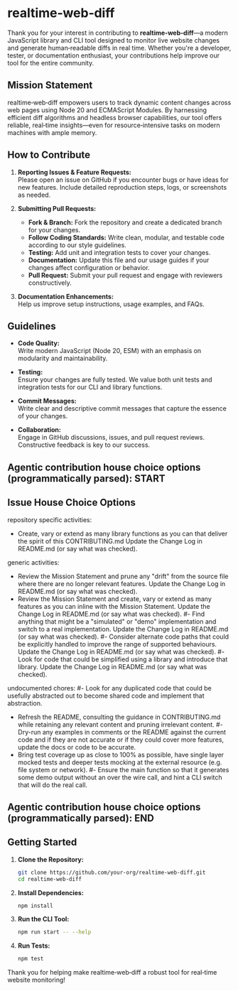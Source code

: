# realtime‑web‑diff

Thank you for your interest in contributing to **realtime‑web‑diff**—a modern JavaScript library and CLI tool designed to monitor live website changes and generate human‑readable diffs in real time. Whether you're a developer, tester, or documentation enthusiast, your contributions help improve our tool for the entire community.

## Mission Statement

realtime‑web‑diff empowers users to track dynamic content changes across web pages using Node 20 and ECMAScript Modules. By harnessing efficient diff algorithms and headless browser capabilities, our tool offers reliable, real‑time insights—even for resource‑intensive tasks on modern machines with ample memory.

## How to Contribute

1. **Reporting Issues & Feature Requests:**  
   Please open an issue on GitHub if you encounter bugs or have ideas for new features. Include detailed reproduction steps, logs, or screenshots as needed.

2. **Submitting Pull Requests:**
    - **Fork & Branch:** Fork the repository and create a dedicated branch for your changes.
    - **Follow Coding Standards:** Write clean, modular, and testable code according to our style guidelines.
    - **Testing:** Add unit and integration tests to cover your changes.
    - **Documentation:** Update this file and our usage guides if your changes affect configuration or behavior.
    - **Pull Request:** Submit your pull request and engage with reviewers constructively.

3. **Documentation Enhancements:**  
   Help us improve setup instructions, usage examples, and FAQs.

## Guidelines

- **Code Quality:**  
  Write modern JavaScript (Node 20, ESM) with an emphasis on modularity and maintainability.

- **Testing:**  
  Ensure your changes are fully tested. We value both unit tests and integration tests for our CLI and library functions.

- **Commit Messages:**  
  Write clear and descriptive commit messages that capture the essence of your changes.

- **Collaboration:**  
  Engage in GitHub discussions, issues, and pull request reviews. Constructive feedback is key to our success.

## Agentic contribution house choice options (programmatically parsed): START

## Issue House Choice Options

repository specific activities:
- Create, vary or extend as many library functions as you can that deliver the spirit of this CONTRIBUTING.md Update the Change Log in README.md (or say what was checked).

generic activities:
- Review the Mission Statement and prune any "drift" from the source file where there are no longer relevant features. Update the Change Log in README.md (or say what was checked).
- Review the Mission Statement and create, vary or extend as many features as you can inline with the Mission Statement. Update the Change Log in README.md (or say what was checked).
  #- Find anything that might be a "simulated" or "demo" implementation and switch to a real implementation. Update the Change Log in README.md (or say what was checked).
  #- Consider alternate code paths that could be explicitly handled to improve the range of supported behaviours. Update the Change Log in README.md (or say what was checked).
  #- Look for code that could be simplified using a library and introduce that library. Update the Change Log in README.md (or say what was checked).

undocumented chores:
#- Look for any duplicated code that could be usefully abstracted out to become shared code and implement that abstraction.
- Refresh the README, consulting the guidance in CONTRIBUTING.md while retaining any relevant content and pruning irrelevant content.
  #- Dry-run any examples in comments or the README against the current code and if they are not accurate or if they could cover more features, update the docs or code to be accurate.
- Bring test coverage up as close to 100% as possible, have single layer mocked tests and deeper tests mocking at the external resource (e.g. file system or network).
  #- Ensure the main function so that it generates some demo output without an over the wire call, and hint a CLI switch that will do the real call.

## Agentic contribution house choice options (programmatically parsed): END

## Getting Started

1. **Clone the Repository:**
   ```bash
   git clone https://github.com/your-org/realtime-web-diff.git
   cd realtime-web-diff
   ```

2. **Install Dependencies:**
   ```bash
   npm install
   ```

3. **Run the CLI Tool:**
   ```bash
   npm run start -- --help
   ```

4. **Run Tests:**
   ```bash
   npm test
   ```

Thank you for helping make realtime‑web‑diff a robust tool for real‑time website monitoring!
